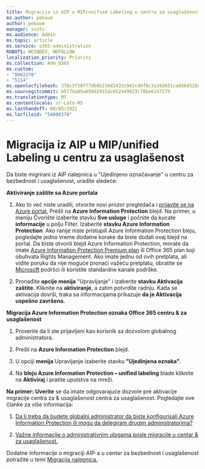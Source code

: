 ```yaml
---
title: Migracija iz AIP u MIP/unified Labeling u centru za usaglašenost
ms.author: pebaum
author: pebaum
manager: scotv
ms.audience: Admin
ms.topic: article
ms.service: o365-administration
ROBOTS: NOINDEX, NOFOLLOW
localization_priority: Priority
ms.collection: Adm_O365
ms.custom:
- "9002278"
- "5114"
ms.openlocfilehash: 378c3f58f77db8b23682432c942cd4f9c3a392651ca6564528a635724ad66a25
ms.sourcegitcommit: b5f7da89a650d2915dc652449623c78be6247175
ms.translationtype: MT
ms.contentlocale: sr-Latn-RS
ms.lasthandoff: 08/05/2021
ms.locfileid: "54000370"
---
```

# <a name="migration-from-aip-to-mipunified-labeling-in-the-compliance-center"></a>Migracija iz AIP u MIP/unified Labeling u centru za usaglašenost

Da biste migrirani iz AIP nalepnica u "Ujedinjeno označavanje" u centru za bezbednost i usaglašenost, uradite sledeće:

**Aktiviranje zaštite sa Azure portala**

1. Ako to već niste uradili, otvorite novi prozor pregledača i [prijavite se na Azure portal.](https://docs.microsoft.com/azure/information-protection/deploy-use/configure-policy#signing-in-to-the-azure-portal) Prešli na **Azure Information Protection** blejd. Na primer, u meniju Čvorište izaberite stavku **Sve usluge** i počnite da kucate **informacije** u polju Filter. Izaberite **stavku Azure Information Protection**. Ako ranije niste pristupili Azure Information Protection bleju, [](https://docs.microsoft.com/azure/information-protection/deploy-use/configure-policy#to-access-the-azure-information-protection-blade-for-the-first-time) pogledajte jedno vreme dodatne korake da biste dodali ovaj blejd na portal. Da biste otvorili blejd Azure Information Protection, morate da imate [Azure Information Protection Premium plan](https://www.microsoft.com/cloud-platform/azure-information-protection-pricing) ili Office 365 plan koji obuhvata Rights Management. Ako imate jednu od ovih pretplata, ali vidite poruku da nije moguće pronaći važeću pretplatu, obratite se [Microsoft](https://docs.microsoft.com/azure/information-protection/get-started/information-support#to-contact-microsoft-support) podršci ili koristite standardne kanale podrške.

2. Pronađite **opcije menija** "Upravljanje" i izaberite **stavku Aktivacija zaštite.** Kliknite na **aktiviranje**, a zatim potvrdite radnju. Kada se aktivacija dovrši, traka sa informacijama prikazuje **da je Aktivacija uspešno završena.**

**Migracija Azure Information Protection oznaka Office 365 centru & za usaglašenost**

1. Proverite da li ste prijavljeni kao korisnik sa dozvolom globalnog administratora.

2. Prešli na **Azure Information Protection** blejd.

3. U opciji **menija** Upravljanje izaberite stavku **"Ujedinjena oznaka"**.

4. Na **bleju Azure Information Protection – unified labeling** blade kliknite na **Aktiviraj** i pratite uputstva na mreži.

**Na primer: Uverite** se da imate odgovarajuće dozvole pre aktivacije migracije centra za & usaglašenost centra za usaglašenost. Pogledajte ove članke za više informacija:

1. [Da li treba da budete globalni administrator da biste konfigurisali Azure Information Protection ili mogu da delegiram drugim administratorima?](https://docs.microsoft.com/azure/information-protection/faqs#do-you-need-to-be-a-global-admin-to-configure-azure-information-protection-or-can-i-delegate-to-other-administrators)

2. [Važne informacije o administrativnim ulogama posle migracije u centar & za usaglašenost.](https://docs.microsoft.com/azure/information-protection/configure-policy-migrate-labels#important-information-about-administrative-roles)

Dodatne informacije o migraciji AIP-a u centar za bezbednost i usaglašenost potražite u temi [Migracija nalepnica.](https://docs.microsoft.com/azure/information-protection/configure-policy-migrate-labels)
